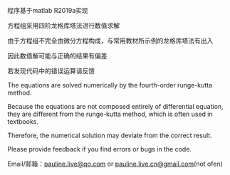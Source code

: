 程序基于matlab R2019a实现

方程组采用四阶龙格库塔法进行数值求解

由于方程组不完全由微分方程构成，与常用教材所示例的龙格库塔法有出入

因此数值解可能与正确的结果有偏差

若发现代码中的错误运算请反馈

The equations are solved numerically by the fourth-order runge-kutta method.

Because the equations are not composed entirely of differential equation, they are different from the runge-kutta method, which is often used in textbooks.

Therefore, the numerical solution may deviate from the correct result.

Please provide feedback if you find errors or bugs in the code.

Email/邮箱：pauline.live@qq.com or pauline.live.cn@gmail.com(not ofen)
